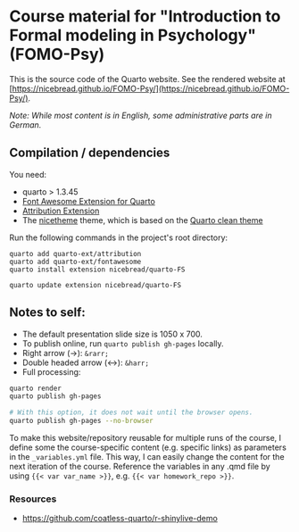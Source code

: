 # Course material for "Introduction to Formal modeling in Psychology" (FOMO-Psy)

This is the source code of the Quarto website. See the rendered website at [https://nicebread.github.io/FOMO-Psy/](https://nicebread.github.io/FOMO-Psy/).

*Note: While most content is in English, some administrative parts are in German.*

## Compilation / dependencies

You need:

- quarto > 1.3.45
- [Font Awesome Extension for Quarto](https://github.com/quarto-ext/fontawesome)
- [Attribution Extension](https://github.com/quarto-ext/attribution)
- The [nicetheme](https://github.com/nicebread/quarto-FS) theme, which is based on the [Quarto clean theme](https://github.com/grantmcdermott/quarto-revealjs-clean/tree/main)

Run the following commands in the project's root directory:

```
quarto add quarto-ext/attribution
quarto add quarto-ext/fontawesome
quarto install extension nicebread/quarto-FS

quarto update extension nicebread/quarto-FS
```

## Notes to self:

- The default presentation slide size is 1050 x 700.
- To publish online, run `quarto publish gh-pages` locally.
- Right arrow (→): `&rarr;`
- Double headed arrow (↔): `&harr;`
- Full processing:

```sh
quarto render
quarto publish gh-pages

# With this option, it does not wait until the browser opens.
quarto publish gh-pages --no-browser
```

To make this website/repository reusable for multiple runs of the course, I define some the course-specific content (e.g. specific links) as parameters in the `_variables.yml` file. This way, I can easily change the content for the next iteration of the course.
Reference the variables in any .qmd file by using `{{< var var_name >}}`, e.g. `{{< var homework_repo >}}`.

### Resources

- https://github.com/coatless-quarto/r-shinylive-demo

